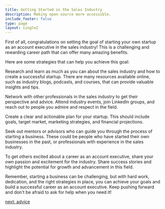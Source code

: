 ```yaml
---
title: Getting Started in the Sales Industry
description: Making open-source more accessible.
include_footer: false
type: page
layout: single2
---
```



First of all, congratulations on setting the goal of starting your own startup as an account executive in the sales industry! This is a challenging and rewarding career path that can offer many amazing benefits.

Here are some strategies that can help you achieve this goal:

Research and learn as much as you can about the sales industry and how to create a successful startup. There are many resources available online, such as industry blogs, podcasts, and courses, that can provide valuable insights and tips.

Network with other professionals in the sales industry to get their perspective and advice. Attend industry events, join LinkedIn groups, and reach out to people you admire and respect in the field.

Create a clear and actionable plan for your startup. This should include goals, target market, marketing strategies, and financial projections.

Seek out mentors or advisors who can guide you through the process of starting a business. These could be people who have started their own businesses in the past, or professionals with experience in the sales industry.

To get others excited about a career as an account executive, share your own passion and excitement for the industry. Share success stories and highlight the potential for growth and advancement in this field.

Remember, starting a business can be challenging, but with hard work, dedication, and the right strategies in place, you can achieve your goals and build a successful career as an account executive. Keep pushing forward and don't be afraid to ask for help when you need it!


<a href="https://workdojos.com/accountexecutive/advice">next: advice</a>
